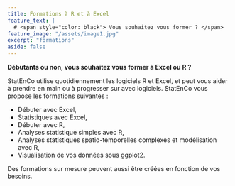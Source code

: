 ```yaml
---
title: Formations à R et à Excel
feature_text: |
  # <span style="color: black"> Vous souhaitez vous former ? </span> 
feature_image: "/assets/image1.jpg"
excerpt: "formations"
aside: false
---
```


**Débutants ou non, vous souhaitez vous former à Excel ou R ?**

 StatEnCo utilise quotidiennement les logiciels R et Excel, et peut vous aider à prendre en main ou à progresser sur avec logiciels. StatEnCo vous propose les formations suivantes : 
  - Débuter avec Excel,
  - Statistiques avec Excel,
  - Débuter avec R,
  - Analyses statistique simples avec R,
  - Analyses statistiques spatio-temporelles complexes et modélisation avec R,
  - Visualisation de vos données sous ggplot2.

Des formations sur mesure peuvent aussi être créées en fonction de vos besoins.


